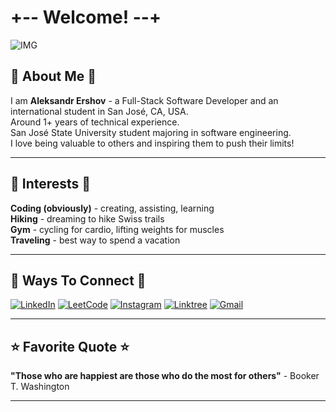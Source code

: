 # +-- Welcome! --+
![IMG](https://media3.giphy.com/media/v1.Y2lkPTc5MGI3NjExbDhvczU0bDNydXN6ZXMxcnZmZnZueGxzOHcwOXprOWk3ZHg1NnN0YyZlcD12MV9pbnRlcm5hbF9naWZfYnlfaWQmY3Q9Zw/josB0ZKSutNgA/giphy.gif)

## 🤠 About Me 🤠
I am **Aleksandr Ershov** - a Full-Stack Software Developer and an international student in San José, CA, USA.<br>
Around 1+ years of technical experience.<br> 
San José State University student majoring in software engineering.<br>
I love being valuable to others and inspiring them to push their limits!

---

## 🚀 Interests 🚀
**Coding (obviously)** - creating, assisting, learning<br>
**Hiking** - dreaming to hike Swiss trails<br>
**Gym** - cycling for cardio, lifting weights for muscles<br>
**Traveling** - best way to spend a vacation<br>

---

## 👤 Ways To Connect 👤
[![LinkedIn](https://custom-icon-badges.demolab.com/badge/LinkedIn-0A66C2?logo=linkedin-white&logoColor=fff)](https://linkedin.com/in/aleksershov)
[![LeetCode](https://img.shields.io/badge/LeetCode-000000?logo=LeetCode&logoColor=#d16c06)](https://leetcode.com/u/AleksandrRise/)
[![Instagram](https://img.shields.io/badge/Instagram-%23E4405F.svg?logo=Instagram&logoColor=white)](https://www.instagram.com/aleksr.ershov/)
[![Linktree](https://img.shields.io/badge/LinkTree-1de9b6?logo=linktree&logoColor=white)](https://linktr.ee/aleksershov)
[![Gmail](https://img.shields.io/badge/Gmail-D14836?logo=gmail&logoColor=white)](mailto:aleks.usbuz@gmail.com)

---

## ⭐ Favorite Quote ⭐
**"Those who are happiest are those who do the most for others"** - Booker T. Washington

---
